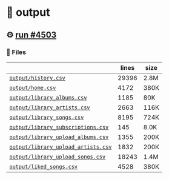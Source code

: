 # 📝  output 

## ⚙️ [run #4503](https://github.com/jwenerd/ytm-dl/actions/runs/15770858209)

### 📁 Files

|                                                                         |lines|size|
|-------------------------------------------------------------------------|-----|----|
|[`output/history.csv` ](output/history.csv)                              |29396|2.8M|
|[`output/home.csv` ](output/home.csv)                                    |4172 |380K|
|[`output/library_albums.csv` ](output/library_albums.csv)                |1185 |80K |
|[`output/library_artists.csv` ](output/library_artists.csv)              |2663 |116K|
|[`output/library_songs.csv` ](output/library_songs.csv)                  |8195 |724K|
|[`output/library_subscriptions.csv` ](output/library_subscriptions.csv)  |145  |8.0K|
|[`output/library_upload_albums.csv` ](output/library_upload_albums.csv)  |1355 |200K|
|[`output/library_upload_artists.csv` ](output/library_upload_artists.csv)|1832 |200K|
|[`output/library_upload_songs.csv` ](output/library_upload_songs.csv)    |18243|1.4M|
|[`output/liked_songs.csv` ](output/liked_songs.csv)                      |4528 |380K|